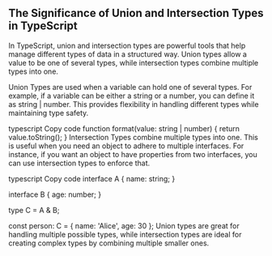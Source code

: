 ## The Significance of Union and Intersection Types in TypeScript

In TypeScript, union and intersection types are powerful tools that help manage different types of data in a structured way. Union types allow a value to be one of several types, while intersection types combine multiple types into one.

Union Types are used when a variable can hold one of several types. For example, if a variable can be either a string or a number, you can define it as string | number. This provides flexibility in handling different types while maintaining type safety.

typescript
Copy code
function format(value: string | number) {
return value.toString();
}
Intersection Types combine multiple types into one. This is useful when you need an object to adhere to multiple interfaces. For instance, if you want an object to have properties from two interfaces, you can use intersection types to enforce that.

typescript
Copy code
interface A {
name: string;
}

interface B {
age: number;
}

type C = A & B;

const person: C = { name: 'Alice', age: 30 };
Union types are great for handling multiple possible types, while intersection types are ideal for creating complex types by combining multiple smaller ones.
